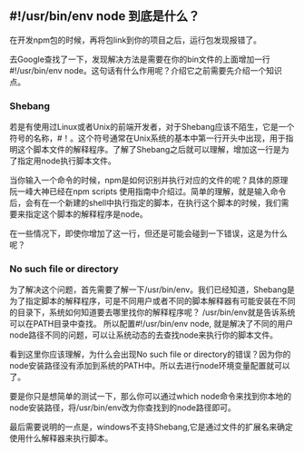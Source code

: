 ## #!/usr/bin/env node 到底是什么？

在开发npm包的时候，再将包link到你的项目之后，运行包发现报错了。

去Google查找了一下，发现解决方法是需要在你的bin文件的上面增加一行 #!/usr/bin/env node。这句话有什么作用呢？介绍它之前需要先介绍一个知识点。

### Shebang
若是有使用过Linux或者Unix的前端开发者，对于Shebang应该不陌生，它是一个符号的名称，#！。这个符号通常在Unix系统的基本中第一行开头中出现，用于指明这个脚本文件的解释程序。了解了Shebang之后就可以理解，增加这一行是为了指定用node执行脚本文件。

当你输入一个命令的时候，npm是如何识别并执行对应的文件的呢？具体的原理阮一峰大神已经在npm scripts 使用指南中介绍过。简单的理解，就是输入命令后，会有在一个新建的shell中执行指定的脚本，在执行这个脚本的时候，我们需要来指定这个脚本的解释程序是node。

在一些情况下，即使你增加了这一行，但还是可能会碰到一下错误，这是为什么呢？

### No such file or directory

为了解决这个问题，首先需要了解一下/usr/bin/env。我们已经知道，Shebang是为了指定脚本的解释程序，可是不同用户或者不同的脚本解释器有可能安装在不同的目录下，系统如何知道要去哪里找你的解释程序呢？ /usr/bin/env就是告诉系统可以在PATH目录中查找。 所以配置#!/usr/bin/env node, 就是解决了不同的用户node路径不同的问题，可以让系统动态的去查找node来执行你的脚本文件。

看到这里你应该理解，为什么会出现No such file or directory的错误？因为你的node安装路径没有添加到系统的PATH中。所以去进行node环境变量配置就可以了。

要是你只是想简单的测试一下，那么你可以通过which node命令来找到你本地的node安装路径，将/usr/bin/env改为你查找到的node路径即可。

最后需要说明的一点是，windows不支持Shebang,它是通过文件的扩展名来确定使用什么解释器来执行脚本。
